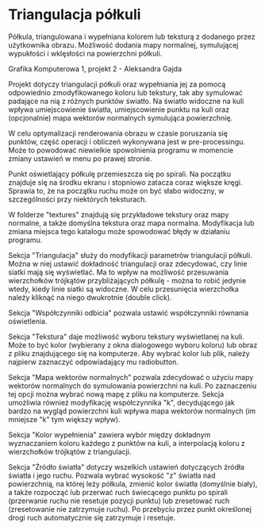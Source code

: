 # Triangulacja półkuli

Półkula, triangulowana i wypełniana kolorem lub teksturą z dodanego przez użytkownika obrazu. Możliwość dodania mapy normalnej, symulującej wypukłości i wklęsłości na powierzchni półkuli.

Grafika Komputerowa 1, projekt 2 - Aleksandra Gajda

Projekt dotyczy triangulacji półkuli oraz wypełniania jej za pomocą odpowiednio zmodyfikowanego koloru lub tekstury, tak aby symulować padające na nią z różnych punktów światło. Na światło widoczne na kuli wpływa umiejscowienie światła, umiejscowienie punktu na kuli oraz (opcjonalnie) mapa wektorów normalnych symulująca powierzchnię.

W celu optymalizacji renderowania obrazu w czasie poruszania się punktów, część operacji i obliczeń wykonywana jest w pre-processingu. Może to powodować niewielkie spowolnienia programu w momencie zmiany ustawień w menu po prawej stronie.

Punkt oświetlający półkulę przemieszcza się po spirali. Na początku znajduje się na środku ekranu i stopniowo zatacza coraz większe kręgi. Sprawia to, że na początku ruchu może on być słabo widoczny, w szczególności przy niektórych teksturach.

W folderze "textures" znajdują się przykładowe tekstury oraz mapy normalne, a także domyślna tekstura oraz mapa normalna. Modyfikacja lub zmiana miejsca tego katalogu może spowodować błędy w działaniu programu.



Sekcja "Triangulacja" służy do modyfikacji parametrów triangulacji półkuli. Można w niej ustawić dokładność triangulacji oraz zdecydować, czy linie siatki mają się wyświetlać. Ma to wpływ na możliwość przesuwania wierzchołków trójkątów przybliżających półkulę - można to robić jedynie wtedy, kiedy linie siatki są widoczne. W celu przesunięcia wierzchołka należy kliknąć na niego dwukrotnie (double click).

Sekcja "Współczynniki odbicia" pozwala ustawić współczynniki równania oświetlenia.

Sekcja "Tekstura" daje możliwość wyboru tekstury wyświetlanej na kuli. Może to być kolor (wybierany z okna dialogowego wyboru koloru) lub obraz z pliku znajdującego się na komputerze. Aby wybrać kolor lub plik, należy najpierw zaznaczyć odpowiadający mu radiobutton.

Sekcja "Mapa wektorów normalnych" pozwala zdecydować o użyciu mapy wektorów normalnych do symulowania powierzchni na kuli. Po zaznaczeniu tej opcji można wybrać nową mapę z pliku na komputerze. Sekcja umożliwia również modyfikację współczynnika "k", decydującego jak bardzo na wygląd powierzchni kuli wpływa mapa wektorów normalnych (im mniejsze "k" tym większy wpływ).

Sekcja "Kolor wypełnienia" zawiera wybór między dokładnym wyznaczaniem koloru każdego z punktów na kuli, a interpolacją koloru z wierzchołków trójkątów z triangulacji.

Sekcja "Źródło światła" dotyczy wszelkich ustawień dotyczących źródła światła i jego ruchu. Pozwala wybrać wysokość "z" światła nad powierzchnią, na której leży półkula, zmienić kolor światła (domyślnie biały), a także rozpocząć lub przerwać ruch świecącego punktu po spirali (przerwanie ruchu nie resetuje pozycji punktu) lub zresetować ruch (zresetowanie nie zatrzymuje ruchu). Po przebyciu przez punkt określonej drogi ruch automatycznie się zatrzymuje i resetuje.
